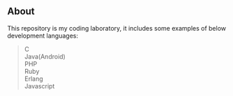 ## About
This repository is my coding laboratory, it includes some examples of below development languages:
> C<br>
> Java(Android)<br>
> PHP<br>
> Ruby<br>
> Erlang<br>
> Javascript<br>